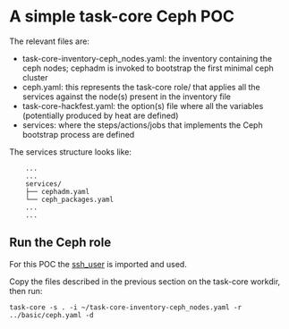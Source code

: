 # A simple task-core Ceph POC

The relevant files are:

* task-core-inventory-ceph_nodes.yaml: the inventory containing the ceph nodes;
  cephadm is invoked to bootstrap the first minimal ceph cluster
* ceph.yaml: this represents the task-core role/ that applies all the services
  against the node(s) present in the inventory file
* task-core-hackfest.yaml: the option(s) file where all the variables (potentially produced
  by heat are defined)
* services: where the steps/actions/jobs that implements the Ceph bootstrap process are defined


The services structure looks like:
```
    ...
    ...
    services/
    ├── cephadm.yaml
    └── ceph_packages.yaml
    ...
    ...
```


## Run the Ceph role

For this POC the [ssh_user](https://github.com/fultonj/task-core/commit/d8151ba3c118b961f053cca3e0bd1db4a8201492) is
imported and used.

Copy the files described in the previous section on the task-core workdir, then run:

    task-core -s . -i ~/task-core-inventory-ceph_nodes.yaml -r ../basic/ceph.yaml -d
